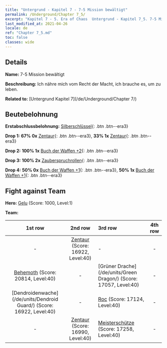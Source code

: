```yaml
---
title: "Untergrund - Kapitel 7 - 7-5 Mission bewältigt"
permalink: /Underground/Chapter 7_5/
excerpt: "Kapitel 7 - 5. Era of Chaos  Untergrund - Kapitel 7_5. 7-5 Mission bewältigt"
last_modified_at: 2021-04-26
locale: de
ref: "Chapter 7_5.md"
toc: false
classes: wide
---
```


## Details

 **Name:** 7-5 Mission bewältigt

 **Beschreibung:** Ich nähre mich vom Recht der Macht, ich brauche es, um zu leben.

 **Related to:** [Untergrund Kapitel 7](/de/Underground/Chapter 7/)

## Beutebelohnung

 **Erstabschlussbelohnung:** [Silberschlüssel](/ItemsDE/con_693/){: .btn .btn--era3}

 **Drop 1:** **67% 0x** [Zentaur](/ItemsDE/unt_199/){: .btn .btn--era3}, **33% 1x** [Zentaur](/ItemsDE/unt_199/){: .btn .btn--era3}

 **Drop 2:** **100% 1x** [Buch der Waffen +2](/ItemsDE/mat_32/){: .btn .btn--era3}

 **Drop 3:** **100% 2x** [Zauberspruchrollen](/ItemsDE/con_694/){: .btn .btn--era3}

 **Drop 4:** **50% 0x** [Buch der Waffen +1](/ItemsDE/mat_25/){: .btn .btn--era3}, **50% 1x** [Buch der Waffen +1](/ItemsDE/mat_25/){: .btn .btn--era3}


## Fight against Team
 **Hero:** [Gelu](/de/heroes/Gelu/) (Score: 1000, Level:1)

 **Team:**


  | 1st row | 2nd row | 3rd row | 4th row |
  |:----:|:----:|:----|:----:|
  | - | [Zentaur](/de/units/Centaur/) (Score: 16922, Level:40)  | - | - |
  | [Behemoth](/de/units/Behemoth/) (Score: 20814, Level:40)  | - | [Grüner Drache](/de/units/Green Dragon/) (Score: 17057, Level:40)  | - |
  | [Dendroidenwache](/de/units/Dendroid Guard/) (Score: 16922, Level:40)  | - | [Roc](/de/units/Roc/) (Score: 17124, Level:40)  | - |
  | - | [Zentaur](/de/units/Centaur/) (Score: 16990, Level:40)  | [Meisterschütze](/de/units/Sharpshooter/) (Score: 17258, Level:40)  | - |


